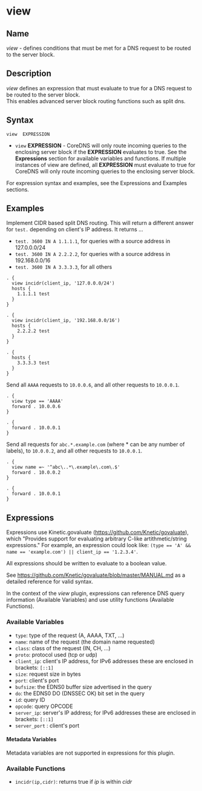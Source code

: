 # view

## Name 

*view* - defines conditions that must be met for a DNS request to be routed to the server block.

## Description

*view* defines an expression that must evaluate to true for a DNS request to be routed to the server block.  
This enables advanced server block routing functions such as split dns.    

## Syntax
```
view  EXPRESSION
```

* `view` **EXPRESSION** - CoreDNS will only route incoming queries to the enclosing server block
  if the **EXPRESSION** evaluates to true. See the **Expressions** section for available variables and functions.
  If multiple instances of view are defined, all **EXPRESSION** must evaluate to true for CoreDNS will only route
  incoming queries to the enclosing server block.

For expression syntax and examples, see the Expressions and Examples sections.

## Examples

Implement CIDR based split DNS routing.  This will return a different
answer for `test.` depending on client's IP address.  It returns ...
* `test. 3600 IN A 1.1.1.1`, for queries with a source address in 127.0.0.0/24
* `test. 3600 IN A 2.2.2.2`, for queries with a source address in 192.168.0.0/16
* `test. 3600 IN A 3.3.3.3`, for all others

```
. {
  view incidr(client_ip, '127.0.0.0/24')
  hosts {
    1.1.1.1 test
  }
}

. {
  view incidr(client_ip, '192.168.0.0/16')
  hosts {
    2.2.2.2 test
  }
}

. {
  hosts {
    3.3.3.3 test
  }
}
```

Send all `AAAA` requests to `10.0.0.6`, and all other requests to `10.0.0.1`.

```
. {
  view type == 'AAAA'
  forward . 10.0.0.6
}

. {
  forward . 10.0.0.1
}
```

Send all requests for `abc.*.example.com` (where * can be any number of labels), to `10.0.0.2`, and all other
requests to `10.0.0.1`.

```
. {
  view name =~ '^abc\..*\.example\.com\.$'
  forward . 10.0.0.2
}

. {
  forward . 10.0.0.1
}
```

## Expressions

Expressions use Kinetic.govaluate (https://github.com/Knetic/govaluate), which "Provides support for evaluating arbitrary
C-like artithmetic/string expressions." For example, an expression could look like:
`(type == 'A' && name == 'example.com') || client_ip == '1.2.3.4'`.

All expressions should be written to evaluate to a boolean value.

See https://github.com/Knetic/govaluate/blob/master/MANUAL.md as a detailed reference for valid syntax.

In the context of the *view* plugin, expressions can reference DNS query information (Available Variables) and
use utility functions (Available Functions).

### Available Variables

* `type`: type of the request (A, AAAA, TXT, ...)
* `name`: name of the request (the domain name requested)
* `class`: class of the request (IN, CH, ...)
* `proto`: protocol used (tcp or udp)
* `client_ip`: client's IP address, for IPv6 addresses these are enclosed in brackets: `[::1]`
* `size`: request size in bytes
* `port`: client's port
* `bufsize`: the EDNS0 buffer size advertised in the query
* `do`: the EDNS0 DO (DNSSEC OK) bit set in the query
* `id`: query ID
* `opcode`: query OPCODE
* `server_ip`: server's IP address; for IPv6 addresses these are enclosed in brackets: `[::1]`
* `server_port` : client's port

#### Metadata Variables

Metadata variables are not supported in expressions for this plugin.

### Available Functions

* `incidr(ip,cidr)`: returns true if _ip_ is within _cidr_ 

